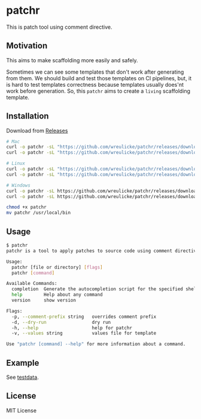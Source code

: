 # patchr

This is patch tool using comment directive.

## Motivation

This aims to make scaffolding more easily and safely.

Sometimes we can see some templates that don't work after generating from them.
We should build and test those templates on CI pipelines, but, it is hard to test templates correctness because templates usually does'nt work before generation.
So, this `patchr` aims to create a `living` scaffolding template.

## Installation

Download from [Releases](https://github.com/wreulicke/patchr/releases)

```bash
# Mac
curl -o patchr -sL "https://github.com/wreulicke/patchr/releases/download/v0.0.1/patchr_0.0.1_darwin_arm64"
curl -o patchr -sL "https://github.com/wreulicke/patchr/releases/download/v0.0.1/patchr_0.0.1_darwin_amd64"

# Linux
curl -o patchr -sL "https://github.com/wreulicke/patchr/releases/download/v0.0.1/patchr_0.0.1_linux_amd64"
curl -o patchr -sL "https://github.com/wreulicke/patchr/releases/download/v0.0.1/patchr_0.0.1_linux_arm64"

# Windows
curl -o patchr -sL https://github.com/wreulicke/patchr/releases/download/v0.0.1/patchr_0.0.1_windows_amd64.exe
curl -o patchr -sL https://github.com/wreulicke/patchr/releases/download/v0.0.1/patchr_0.0.1_windows_arm64.exe

chmod +x patchr
mv patchr /usr/local/bin
```

## Usage

```bash
$ patchr
patchr is a tool to apply patches to source code using comment directives

Usage:
  patchr [file or directory] [flags]
  patchr [command]

Available Commands:
  completion  Generate the autocompletion script for the specified shell
  help        Help about any command
  version     show version

Flags:
  -p, --comment-prefix string   overrides comment prefix
  -d, --dry-run                 dry run
  -h, --help                    help for patchr
  -v, --values string           values file for template

Use "patchr [command] --help" for more information about a command.
```

## Example

See [testdata](./testdata/).

## License

MIT License